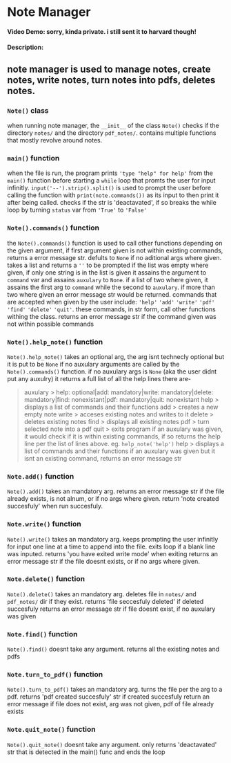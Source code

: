 # Note Manager
#### Video Demo: sorry, kinda private. i still sent it to harvard though! 
#### Description:

## note manager is used to manage notes, create notes, write notes, turn notes into pdfs, deletes notes.

### `Note()` class
when running note manager, the `__init__` of the class `Note()` checks if the directory `notes/` and the directory `pdf_notes/`.
contains multiple functions that mostly revolve around notes.

### `main()` function
when the file is run, the program prints `'type "help" for help'` from the `main()` function before starting a `while` loop that promts the user for input infinitly.
`input('--').strip().split()` is used to prompt the user before calling the function with `print(note.commands())` as its input to then print it after being called.
checks if the str is 'deactavated', if so breaks the while loop by turning `status` var from `'True'` to `'False'`

### `Note().commands()` function
the `Note().commands()` function is used to call other functions depending on the given argument, if first argument given is not within existing commands, returns a error message str. defults to `None` if no aditional args where given.
takes a list and returns a `''` to be prompted if the list was empty where given, if only one string is in the list is given it assains the argument to `command` var and assains `auxulary` to `None`. if a list of two where given, it assains the first arg to `command` while the second to `auxulary`. if more than two where given an error message str would be returned.
commands that are accepted when given by the user include: `'help'` `'add'` `'write'` `'pdf'` `'find'` `'delete'` `'quit'`. these commands, in str form, call other functions withing the class. returns an error message str if the command given was not within possible commands

### `Note().help_note()` function
`Note().help_note()` takes an optional arg, the arg isnt technecly optional but it is put to be `None` if no auxulary arguments are called by the `Note().commands()` function.
if no auxulary args is `None` (aka the user didnt put any auxulry) it returns a full list of all the help lines there are-
> auxulary > help: optional|add: mandatory|write: mandatory|delete: mandatory|find: nonexistant|pdf: mandatory|quit: nonexistant
> help > displays a list of commands and their functions
> add > creates a new empty note
> write > acceses existing notes and writes to it
> delete > deletes existing notes
> find > displays all existing notes
> pdf > turn selected note into a pdf
> quit > exits program
if an auxulary was given, it would check if it is within existing commands, if so returns the help line per the list of lines above.
eg. `help_note('help')`
> help > displays a list of commands and their functions
if an auxulary was given but it isnt an existing command, returns an error message str

### `Note.add()` function
`Note().add()` takes an mandatory arg.
returns an error message str if the file already exists, is not alnum, or if no args where given.
return 'note created succesfuly' when run succesfuly.

### `Note.write()` function
`Note().write()` takes an mandatory arg.
keeps prompting the user infinitly for input one line at a time to append into the file. exits loop if a blank line was inputed. returns 'you have exited write mode' when exiting
returns an error message str if the file doesnt exists, or if no args where given.

### `Note.delete()` function
`Note().delete()` takes an mandatory arg.
deletes file in `notes/` and `pdf_notes/` dir if they exist. returns 'file seccesfuly deleted' if deleted succesfuly
returns an error message str if file doesnt exist, if no auxulary was given

### `Note.find()` function
`Note().find()` doesnt take any argument.
returns all the existing notes and pdfs

### `Note.turn_to_pdf()` function
`Note().turn_to_pdf()` takes an mandatory arg.
turns the file per the arg to a pdf. returns 'pdf created succesfuly' str if created succesfuly
return an error message if file does not exist, arg was not given, pdf of file already exists

### `Note.quit_note()` function
`Note().quit_note()` doesnt take any argument.
only returns 'deactavated' str that is detected in the main() func and ends the loop

